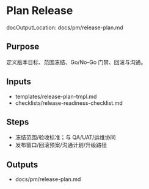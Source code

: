 # Plan Release

docOutputLocation: docs/pm/release-plan.md

## Purpose

定义版本目标、范围冻结、Go/No-Go 门禁、回滚与沟通。

## Inputs

- templates/release-plan-tmpl.md
- checklists/release-readiness-checklist.md

## Steps

- 冻结范围/验收标准；与 QA/UAT/运维协同
- 发布窗口/回滚预案/沟通计划/升级路径

## Outputs

- docs/pm/release-plan.md
